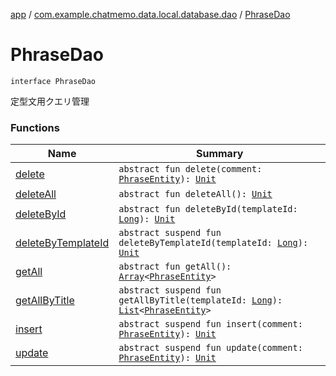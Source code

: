 [app](../../index.md) / [com.example.chatmemo.data.local.database.dao](../index.md) / [PhraseDao](./index.md)

# PhraseDao

`interface PhraseDao`

定型文用クエリ管理

### Functions

| Name | Summary |
|---|---|
| [delete](delete.md) | `abstract fun delete(comment: `[`PhraseEntity`](../../com.example.chatmemo.data.database.entity/-phrase-entity/index.md)`): `[`Unit`](https://kotlinlang.org/api/latest/jvm/stdlib/kotlin/-unit/index.html) |
| [deleteAll](delete-all.md) | `abstract fun deleteAll(): `[`Unit`](https://kotlinlang.org/api/latest/jvm/stdlib/kotlin/-unit/index.html) |
| [deleteById](delete-by-id.md) | `abstract fun deleteById(templateId: `[`Long`](https://kotlinlang.org/api/latest/jvm/stdlib/kotlin/-long/index.html)`): `[`Unit`](https://kotlinlang.org/api/latest/jvm/stdlib/kotlin/-unit/index.html) |
| [deleteByTemplateId](delete-by-template-id.md) | `abstract suspend fun deleteByTemplateId(templateId: `[`Long`](https://kotlinlang.org/api/latest/jvm/stdlib/kotlin/-long/index.html)`): `[`Unit`](https://kotlinlang.org/api/latest/jvm/stdlib/kotlin/-unit/index.html) |
| [getAll](get-all.md) | `abstract fun getAll(): `[`Array`](https://kotlinlang.org/api/latest/jvm/stdlib/kotlin/-array/index.html)`<`[`PhraseEntity`](../../com.example.chatmemo.data.database.entity/-phrase-entity/index.md)`>` |
| [getAllByTitle](get-all-by-title.md) | `abstract suspend fun getAllByTitle(templateId: `[`Long`](https://kotlinlang.org/api/latest/jvm/stdlib/kotlin/-long/index.html)`): `[`List`](https://kotlinlang.org/api/latest/jvm/stdlib/kotlin.collections/-list/index.html)`<`[`PhraseEntity`](../../com.example.chatmemo.data.database.entity/-phrase-entity/index.md)`>` |
| [insert](insert.md) | `abstract suspend fun insert(comment: `[`PhraseEntity`](../../com.example.chatmemo.data.database.entity/-phrase-entity/index.md)`): `[`Unit`](https://kotlinlang.org/api/latest/jvm/stdlib/kotlin/-unit/index.html) |
| [update](update.md) | `abstract suspend fun update(comment: `[`PhraseEntity`](../../com.example.chatmemo.data.database.entity/-phrase-entity/index.md)`): `[`Unit`](https://kotlinlang.org/api/latest/jvm/stdlib/kotlin/-unit/index.html) |
